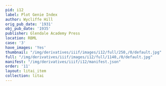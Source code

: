 ```yaml
---
pid: i12
label: Plot Genie Index
author: Wycliffe Hill
orig_pub_date: '1931'
obj_pub_date: '1935'
publisher: Glendale Academy Press
location: RBML
case: '3'
have_images: 'Yes'
thumbnail: "/img/derivatives/iiif/images/i12/full/250,/0/default.jpg"
full: "/img/derivatives/iiif/images/i12/full/1140,/0/default.jpg"
manifest: "/img/derivatives/iiif/i12/manifest.json"
order: '11'
layout: litai_item
collection: litai
---
```

